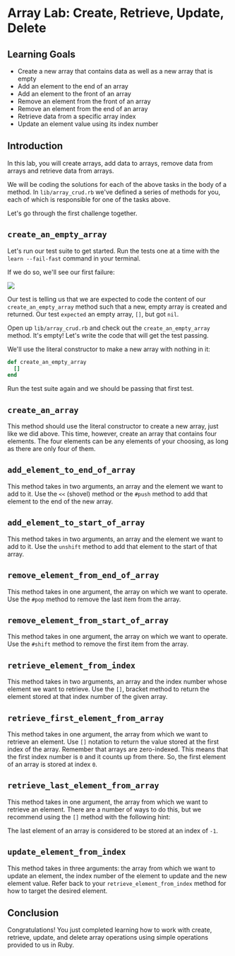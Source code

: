 # Array Lab: Create, Retrieve, Update, Delete

## Learning Goals

- Create a new array that contains data as well as a new array that is empty
- Add an element to the end of an array
- Add an element to the front of an array
- Remove an element from the front of an array
- Remove an element from the end of an array
- Retrieve data from a specific array index
- Update an element value using its index number

## Introduction

In this lab, you will create arrays, add data to arrays, remove data from arrays
and retrieve data from arrays.

We will be coding the solutions for each of the above tasks in the body of a
method. In `lib/array_crud.rb` we've defined a series of methods for you, each
of which is responsible for one of the tasks above.

Let's go through the first challenge together.

## `create_an_empty_array`

Let's run our test suite to get started. Run the tests one at a time with the
`learn --fail-fast` command in your terminal.

If we do so, we'll see our first failure:

![](http://readme-pics.s3.amazonaws.com/Screen%20Shot%202015-10-26%20at%202.05.07%20PM.png)

Our test is telling us that we are expected to code the content of our
`create_an_empty_array` method such that a new, empty array is created and
returned. Our test `expected` an empty array, `[]`, but got `nil`.

Open up `lib/array_crud.rb` and check out the `create_an_empty_array` method.
It's empty! Let's write the code that will get the test passing.

We'll use the literal constructor to make a new array with nothing in it:

```ruby
def create_an_empty_array
  []
end
```

Run the test suite again and we should be passing that first test.

## `create_an_array`

This method should use the literal constructor to create a new array, just like
we did above. This time, however, create an array that contains four elements.
The four elements can be any elements of your choosing, as long as there are
only four of them.

## `add_element_to_end_of_array`

This method takes in two arguments, an array and the element we want to add to
it. Use the `<<` (shovel) method or the `#push` method to add that element to
the end of the new array.

## `add_element_to_start_of_array`

This method takes in two arguments, an array and the element we want to add to
it. Use the `unshift` method to add that element to the start of that array.

## `remove_element_from_end_of_array`

This method takes in one argument, the array on which we want to operate. Use
the `#pop` method to remove the last item from the array.

## `remove_element_from_start_of_array`

This method takes in one argument, the array on which we want to operate. Use
the `#shift` method to remove the first item from the array.

## `retrieve_element_from_index`

This method takes in two arguments, an array and the index number whose element
we want to retrieve. Use the `[]`, bracket method to return the element stored
at that index number of the given array.

## `retrieve_first_element_from_array`

This method takes in one argument, the array from which we want to retrieve an
element. Use `[]` notation to return the value stored at the first index of the
array. Remember that arrays are zero-indexed. This means that the first index
number is `0` and it counts up from there. So, the first element of an array is
stored at index `0`.

## `retrieve_last_element_from_array`

This method takes in one argument, the array from which we want to retrieve an
element. There are a number of ways to do this, but we recommend using the `[]`
method with the following hint:

The last element of an array is considered to be stored at an index of `-1`.

## `update_element_from_index`

This method takes in three arguments: the array from which we want to update an
element, the index number of the element to update and the new element value.
Refer back to your `retrieve_element_from_index` method for how to target the
desired element.

## Conclusion

Congratulations! You just completed learning how to work with create, retrieve,
update, and delete array operations using simple operations provided to us in
Ruby.
